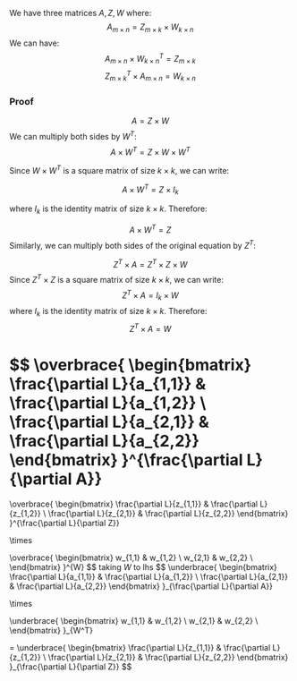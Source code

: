 We have three matrices $A, Z, W$  where:
$$A_{m\times n} = Z_{m\times k}\times W_{k\times  n}$$
We can have:
$$A_{m\times n}\times W_{k\times  n}^T = Z_{m\times k} $$
$$Z_{m\times k}^T \times A_{m\times n} =  W_{k\times  n}$$
### Proof
$$ A = Z \times W $$
We can multiply both sides by $W^T$:
$$ A \times W^T = Z \times W \times W^T $$

Since $W \times W^T$ is a square matrix of size $k \times k$, we can write:

$$ A \times W^T = Z \times I_k $$

where $I_k$ is the identity matrix of size $k \times k$. Therefore:

$$ A \times W^T = Z $$
Similarly, we can multiply both sides of the original equation by $Z^T$:

$$ Z^T \times A = Z^T \times Z \times W $$
Since $Z^T \times Z$ is a square matrix of size $k \times k$, we can write:
$$ Z^T \times A = I_k \times W $$
where $I_k$ is the identity matrix of size $k \times k$. Therefore:
$$ Z^T \times A = W $$

<!-- $\Rightarrow \frac{\partial A}{\partial Z} = \frac{\partial A}{\partial Z} $ -->

$$
\overbrace{
\begin{bmatrix}
\frac{\partial L}{a_{1,1}} & \frac{\partial L}{a_{1,2}} \\ \frac{\partial L}{a_{2,1}} & \frac{\partial L}{a_{2,2}}
\end{bmatrix}
}^{\frac{\partial L}{\partial A}}
=
\overbrace{
\begin{bmatrix}
\frac{\partial L}{z_{1,1}} & \frac{\partial L}{z_{1,2}} \\
\frac{\partial L}{z_{2,1}} & \frac{\partial L}{z_{2,2}}
\end{bmatrix}
}^{\frac{\partial L}{\partial Z}}

\times

\overbrace{
\begin{bmatrix}
w_{1,1} & w_{1,2}  \\
w_{2,1} & w_{2,2}  \\
\end{bmatrix}
}^{W}
$$
taking $W$ to lhs
$$
\underbrace{
\begin{bmatrix}
\frac{\partial L}{a_{1,1}} & \frac{\partial L}{a_{1,2}} \\ \frac{\partial L}{a_{2,1}} & \frac{\partial L}{a_{2,2}}
\end{bmatrix}
}_{\frac{\partial L}{\partial A}}

\times

\underbrace{
\begin{bmatrix}
w_{1,1} & w_{1,2}  \\
w_{2,1} & w_{2,2}  \\
\end{bmatrix}
}_{W^T}

=
\underbrace{
\begin{bmatrix}
\frac{\partial L}{z_{1,1}} & \frac{\partial L}{z_{1,2}} \\
\frac{\partial L}{z_{2,1}} & \frac{\partial L}{z_{2,2}}
\end{bmatrix}
}_{\frac{\partial L}{\partial Z}}
$$

